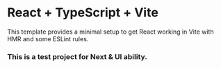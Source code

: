 # React + TypeScript + Vite

This template provides a minimal setup to get React working in Vite with HMR and some ESLint rules.

### This is a test project for Next & UI ability.
